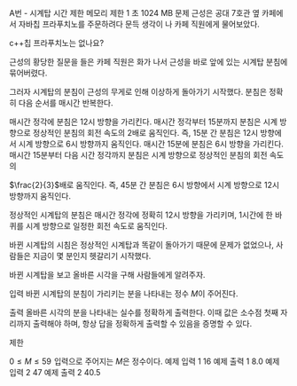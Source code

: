 A번 - 시계탑
시간 제한	메모리 제한
1 초	1024 MB
문제
근성은 공대 7호관 옆 카페에서 자바칩 프라푸치노를 주문하려다 문득 생각이 나 카페 직원에게 물어보았다.

c++칩 프라푸치노는 없나요?

근성의 황당한 질문을 들은 카페 직원은 화가 나서 근성을 바로 앞에 있는 시계탑 분침에 묶어버렸다.

그러자 시계탑의 분침이 근성의 무게로 인해 이상하게 돌아가기 시작했다. 분침은 정확히 다음 순서를 매시간 반복한다.

매시간 정각에 분침은 12시 방향을 가리킨다.
매시간 정각부터 15분까지 분침은 시계 방향으로 정상적인 분침의 회전 속도의 
$2$배로 움직인다. 즉, 
$15$분 간 분침은 12시 방향에서 시계 방향으로 6시 방향까지 움직인다.
매시간 15분에 분침은 6시 방향을 가리킨다.
매시간 15분부터 다음 시간 정각까지 분침은 시계 방향으로 정상적인 분침의 회전 속도의 

$\frac{2}{3}$배로 움직인다. 즉, 
$45$분 간 분침은 6시 방향에서 시계 방향으로 12시 방향까지 움직인다.


정상적인 시계탑의 분침은 매시간 정각에 정확히 12시 방향을 가리키며, 
$1$시간에 한 바퀴를 시계 방향으로 일정한 회전 속도로 움직인다.

바뀐 시계탑의 시침은 정상적인 시계탑과 똑같이 돌아가기 때문에 문제가 없었으나, 사람들은 지금이 몇 분인지 헷갈리기 시작했다.

바뀐 시계탑을 보고 올바른 시각을 구해 사람들에게 알려주자.

입력
바뀐 시계탑의 분침이 가리키는 분을 나타내는 정수 
$M$이 주어진다.

출력
올바른 시각의 분을 나타내는 실수를 정확하게 출력한다. 이때 값은 소수점 첫째 자리까지 출력해야 하며, 항상 답을 정확하게 출력할 수 있음을 증명할 수 있다.

제한

$0\le M\le 59$ 
입력으로 주어지는 
$M$은 정수이다.
예제 입력 1 
16
예제 출력 1 
8.0
예제 입력 2 
47
예제 출력 2 
40.5

